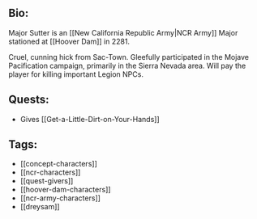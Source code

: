 ## Bio:

Major Sutter is an [[New California Republic Army|NCR Army]] Major stationed at [[Hoover Dam]] in 2281. 

Cruel, cunning hick from Sac-Town. Gleefully participated in the Mojave Pacification campaign, primarily in the Sierra Nevada area. Will pay the player for killing important Legion NPCs.

## Quests:

- Gives [[Get-a-Little-Dirt-on-Your-Hands]]

## Tags:

- [[concept-characters]]
- [[ncr-characters]]
- [[quest-givers]]
- [[hoover-dam-characters]]
- [[ncr-army-characters]]
- [[dreysam]]